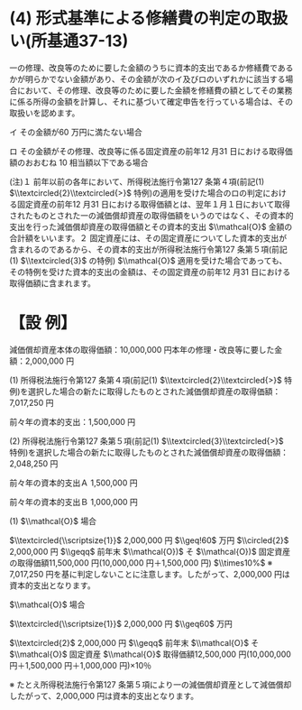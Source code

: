 # (4) 形式基準による修繕費の判定の取扱い(所基通37-13)

一の修理、改良等のために要した金額のうちに資本的支出であるか修繕費であるかが明らかでない金額があり、その金額が次のイ及びロのいずれかに該当する場合において、その修理、改良等のために要した金額を修繕費の額としてその業務に係る所得の金額を計算し、それに基づいて確定申告を行っている場合は、その取扱いを認めます。

イ その金額が60 万円に満たない場合

ロ その金額がその修理、改良等に係る固定資産の前年12 月31 日における取得価額のおおむね $10%$ 相当額以下である場合

(注)１ 前年以前の各年において、所得税法施行令第127 条第４項(前記(1) $\\textcircled{2}\\textcircled{>}$ 特例)の適用を受けた場合のロの判定における固定資産の前年12 月31 日における取得価額とは、翌年１月１日において取得されたものとされた一の減価償却資産の取得価額をいうのではなく、その資本的支出を行った減価償却資産の取得価額とその資本的支出 $\\mathcal{O}$ 金額の合計額をいいます。２ 固定資産には、その固定資産についてした資本的支出が含まれるのであるから、その資本的支出が所得税法施行令第127 条第５項(前記(1) $\\textcircled{3}$ の特例) $\\mathcal{O}$ 適用を受けた場合であっても、その特例を受けた資本的支出の金額は、その固定資産の前年12 月31 日における取得価額に含まれます。

# 【設 例】

減価償却資産本体の取得価額：10,000,000 円本年の修理・改良等に要した金額：2,000,000 円

(1) 所得税法施行令第127 条第４項(前記(1) $\\textcircled{2}\\textcircled{>}$ 特例)を選択した場合の新たに取得したものとされた減価償却資産の取得価額：7,017,250 円

前々年の資本的支出：1,500,000 円

(2) 所得税法施行令第127 条第５項(前記(1) $\\textcircled{3}\\textcircled{>}$ 特例)を選択した場合の新たに取得したものとされた減価償却資産の取得価額：2,048,250 円

前々年の資本的支出Ａ 1,500,000 円

前々年の資本的支出Ｂ 1,000,000 円

(1) $\\mathcal{O}$ 場合

$\\textcircled{\\scriptsize{1}}$ 2,000,000 円 $\\geq!60$ 万円 $\\circled{2}$ 2,000,000 円 $\\geqq$ 前年末 $\\mathcal{O})$ そ $\\mathcal{O})$ 固定資産の取得価額11,500,000 円(10,000,000 円＋1,500,000 円) $\\times10%$ ※ 7,017,250 円を基に判定しないことに注意します。したがって、2,000,000 円は資本的支出となります。

$\\mathcal{O}$ 場合

$\\textcircled{\\scriptsize{1}}$ 2,000,000 円 $\\geq60$ 万円

$\\textcircled{2}$ 2,000,000 円 $\\geqq$ 前年末 $\\mathcal{O}$ そ $\\mathcal{O}$ 固定資産 $\\mathcal{O}$ 取得価額12,500,000 円(10,000,000 円＋1,500,000 円＋1,000,000 円)×10％

※ たとえ所得税法施行令第127 条第５項により一の減価償却資産として減価償却したがって、2,000,000 円は資本的支出となります。